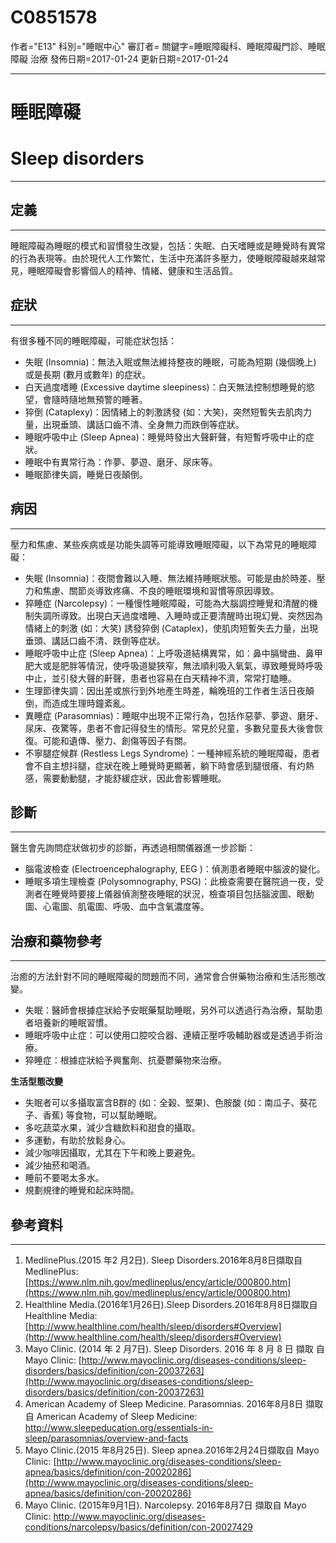 # C0851578
作者="E13"
科別="睡眠中心"
審訂者=
關鍵字=睡眠障礙科、睡眠障礙門診、睡眠障礙 治療
發佈日期=2017-01-24
更新日期=2017-01-24

----------
# 睡眠障礙
# Sleep disorders
----------
## 定義
----------

睡眠障礙為睡眠的模式和習慣發生改變，包括：失眠、白天嗜睡或是睡覺時有異常的行為表現等。由於現代人工作繁忙，生活中充滿許多壓力，使睡眠障礙越來越常見，睡眠障礙會影響個人的精神、情緒、健康和生活品質。

## 症狀
----------

有很多種不同的睡眠障礙，可能症狀包括：

- 失眠 (Insomnia)：無法入眠或無法維持整夜的睡眠，可能為短期 (幾個晚上) 或是長期 (數月或數年) 的症狀。
- 白天過度嗜睡 (Excessive daytime sleepiness)：白天無法控制想睡覺的慾望，會隨時隨地無預警的睡著。
- 猝倒 (Cataplexy)：因情緒上的刺激誘發 (如：大笑)，突然短暫失去肌肉力量，出現垂頭、講話口齒不清、全身無力而跌倒等症狀。
- 睡眠呼吸中止 (Sleep Apnea)：睡覺時發出大聲鼾聲，有短暫呼吸中止的症狀。
- 睡眠中有異常行為：作夢、夢遊、磨牙、尿床等。
- 睡眠節律失調，睡覺日夜顛倒。
## 病因
----------

壓力和焦慮、某些疾病或是功能失調等可能導致睡眠障礙，以下為常見的睡眠障礙：

- 失眠 (Insomnia)：夜間會難以入睡、無法維持睡眠狀態。可能是由於時差、壓力和焦慮、關節炎導致疼痛、不良的睡眠環境和習慣等原因導致。
- 猝睡症 (Narcolepsy)：一種慢性睡眠障礙，可能為大腦調控睡覺和清醒的機制失調所導致。出現白天過度嗜睡、入睡時或正要清醒時出現幻覺、突然因為情緒上的刺激 (如：大笑) 誘發猝倒 (Cataplex)，使肌肉短暫失去力量，出現垂頭、講話口齒不清、跌倒等症狀。
- 睡眠呼吸中止症 (Sleep Apnea)：上呼吸道結構異常，如：鼻中膈彎曲、鼻甲肥大或是肥胖等情況，使呼吸道變狹窄，無法順利吸入氧氣，導致睡覺時呼吸中止，並引發大聲的鼾聲，患者也容易在白天精神不濟，常常打瞌睡。
- 生理節律失調：因出差或旅行到外地產生時差，輪晚班的工作者生活日夜顛倒，而造成生理時鐘紊亂。
- 異睡症 (Parasomnias)：睡眠中出現不正常行為，包括作惡夢、夢遊、磨牙、尿床、夜驚等，患者不會記得發生的情形。常見於兒童，多數兒童長大後會恢復。可能和遺傳、壓力、創傷等因子有關。
- 不寧腿症候群 (Restless Legs Syndrome)：一種神經系統的睡眠障礙，患者會不自主想抖腿，症狀在晚上睡覺時更顯著，躺下時會感到腿很癢、有灼熱感，需要動動腿，才能舒緩症狀，因此會影響睡眠。
## 診斷
----------

醫生會先詢問症狀做初步的診斷，再透過相關儀器進一步診斷：

- 腦電波檢查 (Electroencephalography, EEG )：偵測患者睡眠中腦波的變化。
- 睡眠多項生理檢查 (Polysomnography, PSG)：此檢查需要在醫院過一夜，受測者在睡覺時要接上儀器偵測整夜睡眠的狀況，檢查項目包括腦波圖、眼動圖、心電圖、肌電圖、呼吸、血中含氧濃度等。
## 治療和藥物參考
----------

治癒的方法針對不同的睡眠障礙的問題而不同，通常會合併藥物治療和生活形態改變。

- 失眠：醫師會根據症狀給予安眠藥幫助睡眠，另外可以透過行為治療，幫助患者培養新的睡眠習慣。
- 睡眠呼吸中止症：可以使用口腔咬合器、連續正壓呼吸輔助器或是透過手術治療。
- 猝睡症：根據症狀給予興奮劑、抗憂鬱藥物來治療。

**生活型態改變**

- 失眠者可以多攝取富含B群的 (如：全榖、堅果)、色胺酸 (如：南瓜子、葵花子、香蕉) 等食物，可以幫助睡眠。
- 多吃蔬菜水果，減少含糖飲料和甜食的攝取。
- 多運動，有助於放鬆身心。
- 減少咖啡因攝取，尤其在下午和晚上要避免。
- 減少抽菸和喝酒。
- 睡前不要喝太多水。
- 規劃規律的睡覺和起床時間。
## 參考資料
----------
1. MedlinePlus.(2015 年2 月2日). Sleep Disorders.2016年8月8日擷取自 MedlinePlus:
  [https://www.nlm.nih.gov/medlineplus/ency/article/000800.htm](https://www.nlm.nih.gov/medlineplus/ency/article/000800.htm)
2. Healthline Media.(2016年1月26日).Sleep Disorders.2016年8月8日擷取自Healthline Media:
  [http://www.healthline.com/health/sleep/disorders#Overview](http://www.healthline.com/health/sleep/disorders#Overview)
3. Mayo Clinic. (2014 年 2 月7日). Sleep Disorders. 2016 年 8 月 8 日 擷取 自 Mayo Clinic: 
  [http://www.mayoclinic.org/diseases-conditions/sleep-disorders/basics/definition/con-20037263](http://www.mayoclinic.org/diseases-conditions/sleep-disorders/basics/definition/con-20037263)
4. American Academy of Sleep Medicine. Parasomnias. 2016年8月8日 擷取自 American Academy of Sleep Medicine: 
  http://www.sleepeducation.org/essentials-in-sleep/parasomnias/overview-and-facts
5. Mayo Clinic.(2015 年8月25日). Sleep apnea.2016年2月24日擷取自 Mayo Clinic:
  [http://www.mayoclinic.org/diseases-conditions/sleep-apnea/basics/definition/con-20020286](http://www.mayoclinic.org/diseases-conditions/sleep-apnea/basics/definition/con-20020286)
6. Mayo Clinic. (2015年9月1日). Narcolepsy. 2016年8月7日 擷取自 Mayo Clinic: 
  http://www.mayoclinic.org/diseases-conditions/narcolepsy/basics/definition/con-20027429

